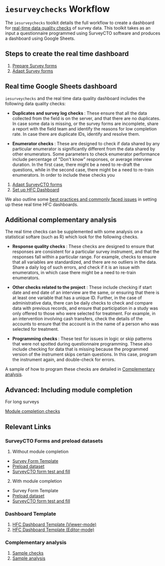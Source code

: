# `iesurveychecks` Workflow

The `iesurveychecks` toolkit details the full workflow to create a dashboard for [real-time data quality checks](https://dimewiki.worldbank.org/High_Frequency_Checks) of survey data. This toolkit takes as an input a questionnaire programmed using SurveyCTO software and produces a dashboard using Google Sheets.

## Steps to create the real time dashboard
1. [Prepare Survey forms](https://github.com/dime-worldbank/iesurveykit/blob/initial-update/Survey%20Checks/1-prepare-scto-forms.md)
2. [Adapt Survey forms](https://github.com/dime-worldbank/iesurveykit/blob/initial-update/Survey%20Checks/2-adapt-scto-forms.md)




## Real time Google Sheets dashboard

`iesurveychecks` and the real time data quality dashboard includes the following data quality checks:

* <b> Duplicates and survey log checks </b> : These ensure that all the data collected from the field is on the server, and that there are no duplicates. In case some data is missing, or the survey forms are incomplete, share a report with the field team and identify the reasons for low completion rate. In case there are duplicate IDs, identify and resolve them.

* <b> Enumerator checks </b> : These are designed to check if data shared by any particular enumerator is significantly different from the data shared by other enumerators. Some parameters to check enumerator performance include percentage of "Don't know" responses, or average interview duration. In the first case, there might be a need to re-draft the questions, while in the second case, there might be a need to re-train enumerators.
In order to include these checks you
1. [Adapt SurveyCTO forms]()
2. [Set up HFC Dashboard](https://github.com/dime-worldbank/iesurveykit/blob/initial-update/Survey%20Checks/3-set-up-hfc-dashboard.md)

We also outline some [best practices and commonly faced issues](https://github.com/dime-worldbank/iesurveykit/blob/initial-update/Survey%20Checks/best-practices-and-issues.md) in setting up these real time HFC dashboards.

## Additional complementary analysis

The real time checks can be supplemented with some analysis on a statistical softare (such as R) which look for the following checks.

* <b> Response quality checks </b> : These checks are designed to ensure that responses are consistent for a particular survey instrument, and that the responses fall within a particular range. For example, checks to ensure that all variables are standardized, and there are no outliers in the data. Share a daily log of such errors, and check if it is an issue with enumerators, in which case there might be a need to re-train enumerators.

* <b> Other checks related to the project</b> : These include checking if start date and end date of an interview are the same, or ensuring that there is at least one variable that has a unique ID. Further, in the case of administrative data, there can be daily checks to check and compare data with previous records, and ensure that participation in a study was only offered to those who were selected for treatment. For example, in an intervention involving cash transfers, check the details of the accounts to ensure that the account is in the name of a person who was selected for treatment.

* <b> Programming checks </b> : These test for issues in logic or skip patterns that were not spotted during questionnaire programming. These also include checking for data that is missing because the programmed version of the instrument skips certain questions. In this case, program the instrument again, and double-check for errors.

A sample of how to program these checks are detailed in [Complementary analysis](https://github.com/dime-worldbank/iesurveykit/blob/initial-update/Survey%20Checks/4-complementary-analysis-r.md).

## Advanced: Including module completion
For long surveys

[Module completion checks](https://github.com/dime-worldbank/iesurveykit/blob/initial-update/Survey%20Checks/5-survey-completion-checks.md)




## Relevant Links
### SurveyCTO Forms and preload datasets </b>  
1. Without module completion
  - [Survey Form Template](https://github.com/dime-worldbank/iesurveykit/blob/initial-update/Survey%20Checks/scto/Survey%20Form%20Template%20(without%20module%20completion).xlsx)
  - [Preload dataset](https://github.com/dime-worldbank/iesurveykit/blob/initial-update/Survey%20Checks/scto/Preloaded%20Data%20Sample.xlsx)
  - [SurveyCTO form test and fill](https://boruis.surveycto.com/collect/demo_survey?caseid=)

2. With module completion
- Survey Form Template
- [Preload dataset](https://github.com/dime-worldbank/iesurveykit/blob/initial-update/Survey%20Checks/scto/Preloaded%20Data%20Sample%20(With%20Module%20Completion).xlsx)
- [SurveyCTO form test and fill](https://boruis.surveycto.com/collect/demo_survey_module_completion?caseid= )

### Dashboard Template </b>  
1. [HFC Dashboard Template (Viewer-mode)](https://docs.google.com/spreadsheets/d/16S2GlDgdeSuzAJEeML8ieDOjKYK7QzfHlrkJE6AwdC4/edit?usp=sharing)
2. [HFC Dashboard Template (Editor-mode)](https://docs.google.com/spreadsheets/d/1iji2n0nSpS6tE4vOp9EwTb_TdvT-KC2J7wIMqw_q22M/edit?usp=sharing)  

### Complementary analysis </b>  
1. [Sample checks](https://github.com/dime-worldbank/iesurveykit/blob/initial-update/Survey%20Checks/r/sample_checks.R)
2. [Sample analysis](https://github.com/dime-worldbank/iesurveykit/blob/initial-update/Survey%20Checks/r/sample_analysis.R)
